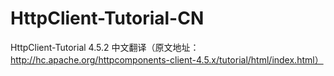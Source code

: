# HttpClient-Tutorial-CN
HttpClient-Tutorial 4.5.2 中文翻译（原文地址：http://hc.apache.org/httpcomponents-client-4.5.x/tutorial/html/index.html）

